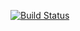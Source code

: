 [![Build Status](https://travis-ci.org/TheCrazyKing/sdp-bootcamp.svg?branch=master)](https://travis-ci.org/TheCrazyKing/sdp-bootcamp)